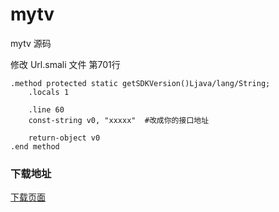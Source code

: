 # mytv
mytv 源码


修改 Url.smali 文件  第701行
~~~ smali
.method protected static getSDKVersion()Ljava/lang/String;
    .locals 1

    .line 60
    const-string v0, "xxxxx"  #改成你的接口地址

    return-object v0
.end method
~~~

### 下载地址
[下载页面](https://github.com/larbing/mytv/releases/tag/v1)
